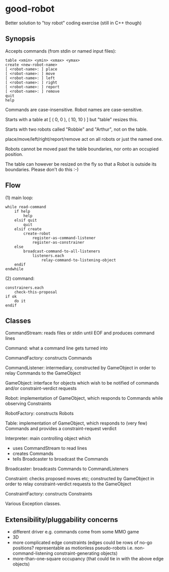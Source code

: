 good-robot
==========

Better solution to "toy robot" coding exercise (still in C++ though)

Synopsis
--------
Accepts commands (from stdin or named input files):

    table <xmin> <ymin> <xmax> <ymax>
    create <new-robot-name>
    [ <robot-name>: ] place
    [ <robot-name>: ] move
    [ <robot-name>: ] left
    [ <robot-name>: ] right
    [ <robot-name>: ] report
    [ <robot-name>: ] remove
    quit
    help

Commands are case-insensitive. Robot names are case-sensitive.

Starts with a table at [ ( 0, 0 ), ( 10, 10 ) ] but "table" resizes this.

Starts with two robots called "Robbie" and "Arthur", not on the table.

place/move/left/right/report/remove act on all robots or just the named one.

Robots cannot be moved past the table boundaries, nor onto an occupied position.

The table can however be resized on the fly so that a Robot is outside its
boundaries. Please don't do this :-)

Flow
----
(1) main loop:

    while read-command
        if help
            help
        elsif quit
            quit
        elsif create
            create-robot
                register-as-command-listener
                register-as-constrainer
        else
            broadcast-command-to-all-listeners
                listeners.each
                    relay-command-to-listening-object
        endif
    endwhile

(2) command:

    constrainers.each
        check-this-proposal
    if ok
        do it
    endif

Classes
-------

CommandStream: reads files or stdin until EOF and produces command lines

Command: what a command line gets turned into

CommandFactory: constructs Commands

CommandListener: intermediary, constructed by GameObject in order to relay Commands to the GameObject

GameObject: interface for objects which wish to be notified of commands and/or constraint-verdict requests

Robot: implementation of GameObject, which responds to Commands while observing Constraints

RobotFactory: constructs Robots

Table: implementation of GameObject, which responds to (very few) Commands and provides a constraint-request verdict

Interpreter: main controlling object which
 - uses CommandStream to read lines
 - creates Commands
 - tells Broadcaster to broadcast the Commands

Broadcaster: broadcasts Commands to CommandListeners

Constraint: checks proposed moves etc; constructed by GameObject in order to relay constraint-verdict requests to the GameObject

ConstraintFactory: constructs Constraints

Various Exception classes.

Extensibility/pluggability concerns
-----------------------------------
- different driver e.g. commands come from some MMO game
- 3D
- more complicated edge constraints (edges could be rows of no-go positions? representable as motionless pseudo-robots i.e. non-command-listening constraint-generating objects)
- more-than-one-square occupancy (that could tie in with the above edge objects)

